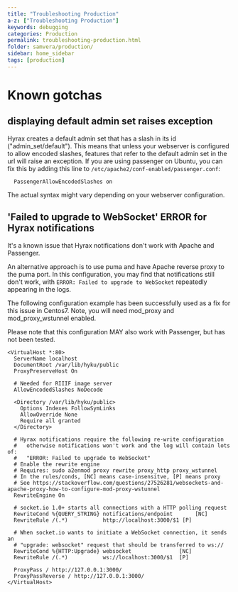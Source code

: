```yaml
---
title: "Troubleshooting Production"
a-z: ["Troubleshooting Production"]
keywords: debugging
categories: Production
permalink: troubleshooting-production.html
folder: samvera/production/
sidebar: home_sidebar
tags: [production]
---
```


# Known gotchas

## displaying default admin set raises exception
Hyrax creates a default admin set that has a slash in its id ("admin_set/default").
This means that unless your webserver is configured to allow encoded slashes, 
features that refer to the default admin set in the url will raise an exception.
If you are using passenger on Ubuntu, you can fix this by adding this line to 
`/etc/apache2/conf-enabled/passenger.conf`:
```
  PassengerAllowEncodedSlashes on
```
The actual syntax might vary depending on your webserver configuration.

## 'Failed to upgrade to WebSocket' ERROR for Hyrax notifications

It's a known issue that Hyrax notifications don't work with Apache and Passenger. 

An alternative approach is to use puma and have Apache reverse proxy to the puma port. In this configuration, you may find that notifications still don't work, with `ERROR: Failed to upgrade to WebSocket` repeatedly appearing in the logs.

The following configuration example has been successfully used as a fix for this issue in Centos7. Note, you will need mod_proxy and mod_proxy_wstunnel enabled.

Please note that this configuration MAY also work with Passenger, but has not been tested.

```
<VirtualHost *:80>
  ServerName localhost
  DocumentRoot /var/lib/hyku/public
  ProxyPreserveHost On
  
  # Needed for RIIIF image server
  AllowEncodedSlashes NoDecode

  <Directory /var/lib/hyku/public>
    Options Indexes FollowSymLinks
    AllowOverride None
    Require all granted
  </Directory>

  # Hyrax notifications require the following re-write configuration
  #   otherwise notifications won't work and the log will contain lots of:
  #   "ERROR: Failed to upgrade to WebSocket"
  # Enable the rewrite engine
  # Requires: sudo a2enmod proxy rewrite proxy_http proxy_wstunnel
  # In the rules/conds, [NC] means case-insensitve, [P] means proxy
  # See https://stackoverflow.com/questions/27526281/websockets-and-apache-proxy-how-to-configure-mod-proxy-wstunnel
  RewriteEngine On

  # socket.io 1.0+ starts all connections with a HTTP polling request
  RewriteCond %{QUERY_STRING} notifications/endpoint       [NC]
  RewriteRule /(.*)           http://localhost:3000/$1 [P]

  # When socket.io wants to initiate a WebSocket connection, it sends an
  # "upgrade: websocket" request that should be transferred to ws://
  RewriteCond %{HTTP:Upgrade} websocket               [NC]
  RewriteRule /(.*)           ws://localhost:3000/$1  [P]

  ProxyPass / http://127.0.0.1:3000/
  ProxyPassReverse / http://127.0.0.1:3000/
</VirtualHost>

```
